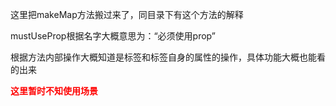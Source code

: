 这里把makeMap方法搬过来了，同目录下有这个方法的解释

mustUseProp根据名字大概意思为：“必须使用prop”

根据方法内部操作大概知道是标签和标签自身的属性的操作，具体功能大概也能看的出来

<p style="font-weight: bold;margin-bottom: 10px;color: #FF0000">这里暂时不知使用场景</p>
